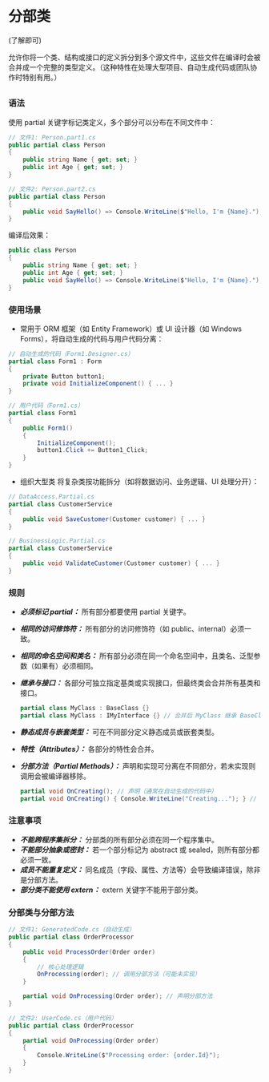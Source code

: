 # 分部类

(了解即可)

允许你将一个类、结构或接口的定义拆分到多个源文件中，这些文件在编译时会被合并成一个完整的类型定义。（这种特性在处理大型项目、自动生成代码或团队协作时特别有用。）

##

### 语法

使用 partial 关键字标记类定义，多个部分可以分布在不同文件中：

```csharp
// 文件1: Person.part1.cs
public partial class Person
{
    public string Name { get; set; }
    public int Age { get; set; }
}

// 文件2: Person.part2.cs
public partial class Person
{
    public void SayHello() => Console.WriteLine($"Hello, I'm {Name}.");
}
```

编译后效果：

```csharp
public class Person
{
    public string Name { get; set; }
    public int Age { get; set; }
    public void SayHello() => Console.WriteLine($"Hello, I'm {Name}.");
}
```

### 使用场景

- 常用于 ORM 框架（如 Entity Framework）或 UI 设计器（如 Windows Forms），将自动生成的代码与用户代码分离：

```csharp
// 自动生成的代码（Form1.Designer.cs）
partial class Form1 : Form
{
    private Button button1;
    private void InitializeComponent() { ... }
}

// 用户代码（Form1.cs）
partial class Form1
{
    public Form1()
    {
        InitializeComponent();
        button1.Click += Button1_Click;
    }
}
```

- 组织大型类
将复杂类按功能拆分（如将数据访问、业务逻辑、UI 处理分开）：

```csharp
// DataAccess.Partial.cs
partial class CustomerService
{
    public void SaveCustomer(Customer customer) { ... }
}

// BusinessLogic.Partial.cs
partial class CustomerService
{
    public void ValidateCustomer(Customer customer) { ... }
}
```

### 规则

- ***必须标记 partial：*** 所有部分都要使用 partial 关键字。
- ***相同的访问修饰符：*** 所有部分的访问修饰符（如 public、internal）必须一致。
- ***相同的命名空间和类名：*** 所有部分必须在同一个命名空间中，且类名、泛型参数（如果有）必须相同。
- ***继承与接口：*** 各部分可独立指定基类或实现接口，但最终类会合并所有基类和接口。
  
    ```csharp
    partial class MyClass : BaseClass {}
    partial class MyClass : IMyInterface {} // 合并后 MyClass 继承 BaseClass 并实现 IMyInterface
    ```

- ***静态成员与嵌套类型：*** 可在不同部分定义静态成员或嵌套类型。
- ***特性（Attributes）：*** 各部分的特性会合并。
- ***分部方法（Partial Methods）：*** 声明和实现可分离在不同部分，若未实现则调用会被编译器移除。
  
    ```csharp
    partial void OnCreating(); // 声明（通常在自动生成的代码中）
    partial void OnCreating() { Console.WriteLine("Creating..."); } // 实现（用户代码）
    ```

### 注意事项

- ***不能跨程序集拆分：*** 分部类的所有部分必须在同一个程序集中。
- ***不能部分抽象或密封：*** 若一个部分标记为 abstract 或 sealed，则所有部分都必须一致。
- ***成员不能重复定义：*** 同名成员（字段、属性、方法等）会导致编译错误，除非是分部方法。
- ***部分类不能使用 extern：*** extern 关键字不能用于部分类。

### 分部类与分部方法

```csharp
// 文件1: GeneratedCode.cs（自动生成）
public partial class OrderProcessor
{
    public void ProcessOrder(Order order)
    {
        // 核心处理逻辑
        OnProcessing(order); // 调用分部方法（可能未实现）
    }

    partial void OnProcessing(Order order); // 声明分部方法
}

// 文件2: UserCode.cs（用户代码）
public partial class OrderProcessor
{
    partial void OnProcessing(Order order)
    {
        Console.WriteLine($"Processing order: {order.Id}");
    }
}
```
